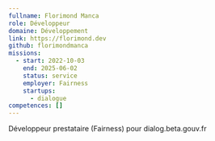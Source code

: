 ```yaml
---
fullname: Florimond Manca
role: Développeur
domaine: Développement
link: https://florimond.dev
github: florimondmanca
missions:
  - start: 2022-10-03
    end: 2025-06-02
    status: service
    employer: Fairness
    startups:
      - dialogue
competences: []
---
```

Développeur prestataire (Fairness) pour dialog.beta.gouv.fr